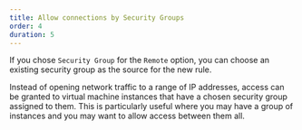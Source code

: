 ```yaml
---
title: Allow connections by Security Groups
order: 4
duration: 5
---
```


If you chose `Security Group` for the `Remote` option, you can choose an existing security group as the source for the new rule.

Instead of opening network traffic to a range of IP addresses, access can be granted to virtual machine instances that have a chosen security group assigned to them. This is particularly useful where you may have a group of instances and you may want to allow access between them all.
